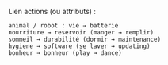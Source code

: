 Lien actions (ou attributs) :
```
animal / robot : vie → batterie 
nourriture → reservoir (manger → remplir) 
sommeil → durabilité (dormir → maintenance) 
hygiene → software (se laver → updating) 
bonheur → bonheur (play → dance)
```
